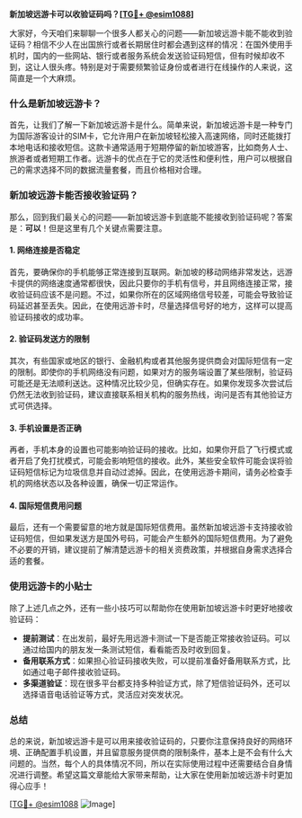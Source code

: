 **新加坡远游卡可以收验证码吗？[[TG💪+ @esim1088](https://t.me/s/esim1088)]**

大家好，今天咱们来聊聊一个很多人都关心的问题——新加坡远游卡能不能收到验证码？相信不少人在出国旅行或者长期居住时都会遇到这样的情况：在国外使用手机时，国内的一些网站、银行或者服务系统会发送验证码短信，但有时候却收不到，这让人很头疼。特别是对于需要频繁验证身份或者进行在线操作的人来说，这简直是一个大麻烦。

### 什么是新加坡远游卡？

首先，让我们了解一下新加坡远游卡是什么。简单来说，新加坡远游卡是一种专门为国际游客设计的SIM卡，它允许用户在新加坡轻松接入高速网络，同时还能拨打本地电话和接收短信。这款卡通常适用于短期停留的新加坡游客，比如商务人士、旅游者或者短期工作者。远游卡的优点在于它的灵活性和便利性，用户可以根据自己的需求选择不同的数据流量套餐，而且价格相对合理。

### 新加坡远游卡能否接收验证码？

那么，回到我们最关心的问题——新加坡远游卡到底能不能接收到验证码呢？答案是：**可以**！但是这里有几个关键点需要注意。

#### 1. 网络连接是否稳定

首先，要确保你的手机能够正常连接到互联网。新加坡的移动网络非常发达，远游卡提供的网络速度通常都很快，因此只要你的手机有信号，并且网络连接正常，接收验证码应该不是问题。不过，如果你所在的区域网络信号较差，可能会导致验证码延迟甚至丢失。因此，在使用远游卡时，尽量选择信号好的地方，这样可以提高验证码接收的成功率。

#### 2. 验证码发送方的限制

其次，有些国家或地区的银行、金融机构或者其他服务提供商会对国际短信有一定的限制。即使你的手机网络没有问题，如果对方的服务端设置了某些限制，验证码可能还是无法顺利送达。这种情况比较少见，但确实存在。如果你发现多次尝试后仍然无法收到验证码，建议直接联系相关机构的服务热线，询问是否有其他验证方式可供选择。

#### 3. 手机设置是否正确

再者，手机本身的设置也可能影响验证码的接收。比如，如果你开启了飞行模式或者开启了免打扰模式，可能会影响短信的接收。此外，某些安全软件可能会误将验证码短信标记为垃圾信息并自动过滤掉。因此，在使用远游卡期间，请务必检查手机的网络状态以及各种设置，确保一切正常运作。

#### 4. 国际短信费用问题

最后，还有一个需要留意的地方就是国际短信费用。虽然新加坡远游卡支持接收验证码短信，但如果发送方是国外号码，可能会产生额外的国际短信费用。为了避免不必要的开销，建议提前了解清楚远游卡的相关资费政策，并根据自身需求选择合适的套餐。

### 使用远游卡的小贴士

除了上述几点之外，还有一些小技巧可以帮助你在使用新加坡远游卡时更好地接收验证码：

- **提前测试**：在出发前，最好先用远游卡测试一下是否能正常接收验证码。可以通过给国内的朋友发一条测试短信，看看能否及时收到回复。
- **备用联系方式**：如果担心验证码接收失败，可以提前准备好备用联系方式，比如通过电子邮件接收验证码。
- **多渠道验证**：现在很多平台都支持多种验证方式，除了短信验证码外，还可以选择语音电话验证等方式，灵活应对突发状况。

### 总结

总的来说，新加坡远游卡是可以用来接收验证码的，只要你注意保持良好的网络环境、正确配置手机设置，并且留意服务提供商的限制条件，基本上是不会有什么大问题的。当然，每个人的具体情况不同，所以在实际使用过程中还需要结合自身情况进行调整。希望这篇文章能给大家带来帮助，让大家在使用新加坡远游卡时更加得心应手！

[[TG💪+ @esim1088](https://t.me/s/esim1088) ![Image](https://i.postimg.cc/4NQfJmqS/Snipaste-2025-05-13-00-14-12.png)]